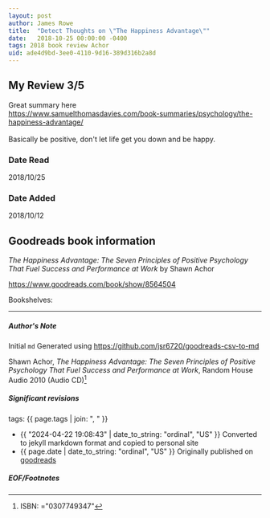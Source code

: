```yaml
---
layout: post
author: James Rowe
title:  "Detect Thoughts on \"The Happiness Advantage\""
date:   2018-10-25 00:00:00 -0400
tags: 2018 book review Achor 
uid: ade4d9bd-3ee0-4110-9d16-389d316b2a8d
---
```


<!-- highly dependent on how you personally use jekyll templates, and how you want this to show up -->
<!-- escape any jekyll keys with double brackets -->

## My Review 3/5

Great summary here<br/>https://www.samuelthomasdavies.com/book-summaries/psychology/the-happiness-advantage/<br/><br/>Basically be positive, don't let life get you down and be happy.

### Date Read
2018/10/25

### Date Added
2018/10/12

## Goodreads book information

*The Happiness Advantage: The Seven Principles of Positive Psychology That Fuel Success and Performance at Work* by Shawn Achor

https://www.goodreads.com/book/show/8564504

Bookshelves: 

---

##### Author's Note

Initial `md` Generated using https://github.com/jsr6720/goodreads-csv-to-md

Shawn Achor, *The Happiness Advantage: The Seven Principles of Positive Psychology That Fuel Success and Performance at Work*,  Random House Audio 2010 (Audio CD)[^1]

##### Significant revisions

tags: {{ page.tags | join: ", " }} <!-- todo move this somewhere -->

- {{ "2024-04-22 19:08:43" | date_to_string: "ordinal", "US" }} Converted to jekyll markdown format and copied to personal site
- {{ page.date | date_to_string: "ordinal", "US" }} Originally published on [goodreads](https://www.goodreads.com)

##### EOF/Footnotes

[^1]: ISBN: ="0307749347"